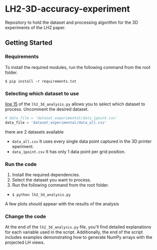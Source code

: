 # LH2-3D-accuracy-experiment
Repository to hold the dataset and processing algorithm for the 3D experiments of the LH2 paper.


## Getting Started

### Requirements
To install the required modules, run the following command from the root folder.

`$ pip install -r requirements.txt`

### Selecting which dataset to use

[line 15](https://github.com/SaidAlvarado/LH2-3D-accuracy-experiment/blob/2f47a34116a0649291dec6418c86256989b11059/lh2_3d_analysis.py#L15) of the `lh2_3d_analysis.py` allows you to select which dataset to process. Uncomment the desired dataset.
```python
# data_file = 'dataset_experimental/data_1point.csv'
data_file = 'dataset_experimental/data_all.csv'
```

there are 2 datasets available
- `data_all.csv`  It uses every single data point captured in the 3D printer eperiment.
- `data_1point.csv`  It has only 1 data point per grid position. 

### Run the code

1. Install the required dependencies.
2. Select the dataset you want to process.
3. Run the following command from the root folder.

- `$ python lh2_3d_analysis.py`

A few plots should appear with the results of the analysis

### Change the code

At the end of the `lh2_3d_analysis.py` file, you'll find detailed explanations for each variable used in the script. 
Additionally, the end of the script includes examples demonstrating how to generate NumPy arrays with the projected LH views.
